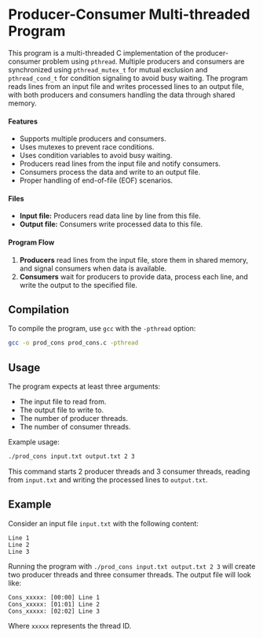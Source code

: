 # Producer-Consumer Multi-threaded Program

This program is a multi-threaded C implementation of the producer-consumer problem using `pthread`. Multiple producers and consumers are synchronized using `pthread_mutex_t` for mutual exclusion and `pthread_cond_t` for condition signaling to avoid busy waiting. The program reads lines from an input file and writes processed lines to an output file, with both producers and consumers handling the data through shared memory.

#### Features
- Supports multiple producers and consumers.
- Uses mutexes to prevent race conditions.
- Uses condition variables to avoid busy waiting.
- Producers read lines from the input file and notify consumers.
- Consumers process the data and write to an output file.
- Proper handling of end-of-file (EOF) scenarios.

#### Files
- **Input file:** Producers read data line by line from this file.
- **Output file:** Consumers write processed data to this file.

#### Program Flow
1. **Producers** read lines from the input file, store them in shared memory, and signal consumers when data is available.
2. **Consumers** wait for producers to provide data, process each line, and write the output to the specified file.

## Compilation

To compile the program, use `gcc` with the `-pthread` option:

```bash
gcc -o prod_cons prod_cons.c -pthread
```

## Usage

The program expects at least three arguments:
- The input file to read from.
- The output file to write to.
- The number of producer threads.
- The number of consumer threads.

Example usage:

```bash
./prod_cons input.txt output.txt 2 3
```

This command starts 2 producer threads and 3 consumer threads, reading from `input.txt` and writing the processed lines to `output.txt`.

## Example

Consider an input file `input.txt` with the following content:

```
Line 1
Line 2
Line 3
```

Running the program with `./prod_cons input.txt output.txt 2 3` will create two producer threads and three consumer threads. The output file will look like:

```
Cons_xxxxx: [00:00] Line 1
Cons_xxxxx: [01:01] Line 2
Cons_xxxxx: [02:02] Line 3
```

Where `xxxxx` represents the thread ID.
